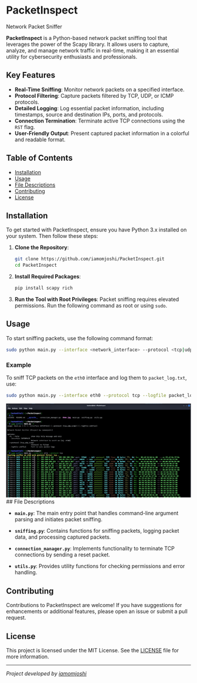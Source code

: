 # PacketInspect
Network Packet Sniffer

**PacketInspect** is a Python-based network packet sniffing tool that leverages the power of the Scapy library. It allows users to capture, analyze, and manage network traffic in real-time, making it an essential utility for cybersecurity enthusiasts and professionals.

## Key Features

- **Real-Time Sniffing**: Monitor network packets on a specified interface.
- **Protocol Filtering**: Capture packets filtered by TCP, UDP, or ICMP protocols.
- **Detailed Logging**: Log essential packet information, including timestamps, source and destination IPs, ports, and protocols.
- **Connection Termination**: Terminate active TCP connections using the `RST` flag.
- **User-Friendly Output**: Present captured packet information in a colorful and readable format.

## Table of Contents

- [Installation](#installation)
- [Usage](#usage)
- [File Descriptions](#file-descriptions)
- [Contributing](#contributing)
- [License](#license)

## Installation

To get started with PacketInspect, ensure you have Python 3.x installed on your system. Then follow these steps:

1. **Clone the Repository**:
   ```bash
   git clone https://github.com/iamomjoshi/PacketInspect.git
   cd PacketInspect
   ```

2. **Install Required Packages**:
   ```bash
   pip install scapy rich
   ```

3. **Run the Tool with Root Privileges**: Packet sniffing requires elevated permissions. Run the following command as root or using `sudo`.

## Usage

To start sniffing packets, use the following command format:

```bash
sudo python main.py --interface <network_interface> --protocol <tcp|udp|icmp> --logfile <path_to_logfile>
```

### Example

To sniff TCP packets on the `eth0` interface and log them to `packet_log.txt`, use:

```bash
sudo python main.py --interface eth0 --protocol tcp --logfile packet_log.txt
```
<img src="./demo4.png">
## File Descriptions

- **`main.py`**: The main entry point that handles command-line argument parsing and initiates packet sniffing.
  
- **`sniffing.py`**: Contains functions for sniffing packets, logging packet data, and processing captured packets.

- **`connection_manager.py`**: Implements functionality to terminate TCP connections by sending a reset packet.

- **`utils.py`**: Provides utility functions for checking permissions and error handling.

## Contributing

Contributions to PacketInspect are welcome! If you have suggestions for enhancements or additional features, please open an issue or submit a pull request.

## License

This project is licensed under the MIT License. See the [LICENSE](LICENSE) file for more information.

---

*Project developed by [iamomjoshi](https://github.com/iamomjoshi)*
```
